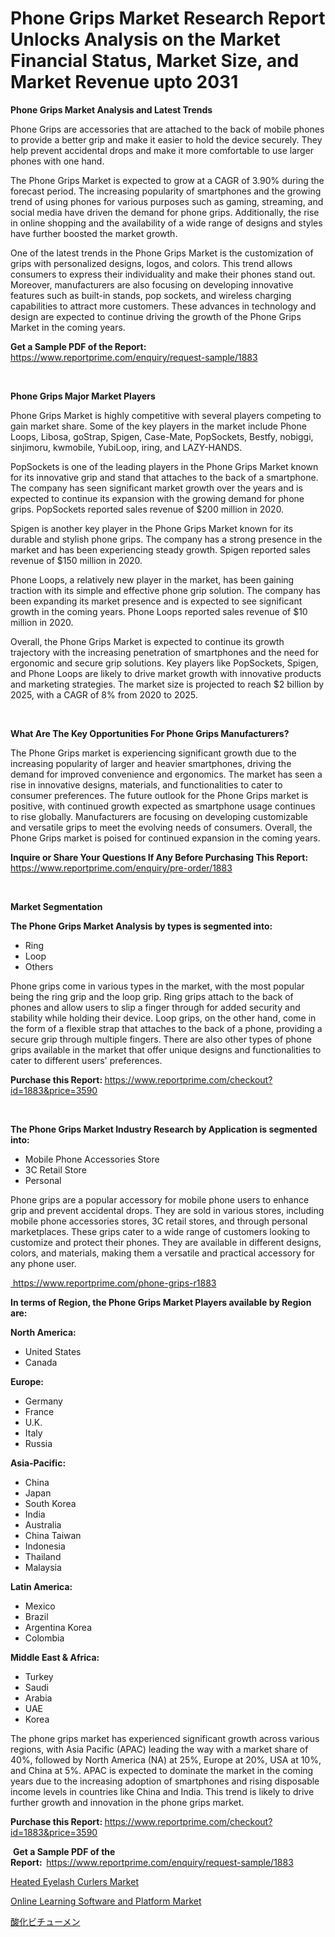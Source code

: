 <p><h1>Phone Grips Market Research Report Unlocks Analysis on the Market Financial Status, Market Size, and Market Revenue upto 2031</h1></p><p><strong>Phone Grips Market Analysis and Latest Trends</strong></p>
<p><p>Phone Grips are accessories that are attached to the back of mobile phones to provide a better grip and make it easier to hold the device securely. They help prevent accidental drops and make it more comfortable to use larger phones with one hand.</p><p>The Phone Grips Market is expected to grow at a CAGR of 3.90% during the forecast period. The increasing popularity of smartphones and the growing trend of using phones for various purposes such as gaming, streaming, and social media have driven the demand for phone grips. Additionally, the rise in online shopping and the availability of a wide range of designs and styles have further boosted the market growth.</p><p>One of the latest trends in the Phone Grips Market is the customization of grips with personalized designs, logos, and colors. This trend allows consumers to express their individuality and make their phones stand out. Moreover, manufacturers are also focusing on developing innovative features such as built-in stands, pop sockets, and wireless charging capabilities to attract more customers. These advances in technology and design are expected to continue driving the growth of the Phone Grips Market in the coming years.</p></p>
<p><strong>Get a Sample PDF of the Report:&nbsp;</strong> <a href="https://www.reportprime.com/enquiry/request-sample/1883">https://www.reportprime.com/enquiry/request-sample/1883</a></p>
<p>&nbsp;</p>
<p><strong>Phone Grips Major Market Players</strong></p>
<p><p>Phone Grips Market is highly competitive with several players competing to gain market share. Some of the key players in the market include Phone Loops, Libosa, goStrap, Spigen, Case-Mate, PopSockets, Bestfy, nobiggi, sinjimoru, kwmobile, YubiLoop, iring, and LAZY-HANDS.</p><p>PopSockets is one of the leading players in the Phone Grips Market known for its innovative grip and stand that attaches to the back of a smartphone. The company has seen significant market growth over the years and is expected to continue its expansion with the growing demand for phone grips. PopSockets reported sales revenue of $200 million in 2020.</p><p>Spigen is another key player in the Phone Grips Market known for its durable and stylish phone grips. The company has a strong presence in the market and has been experiencing steady growth. Spigen reported sales revenue of $150 million in 2020.</p><p>Phone Loops, a relatively new player in the market, has been gaining traction with its simple and effective phone grip solution. The company has been expanding its market presence and is expected to see significant growth in the coming years. Phone Loops reported sales revenue of $10 million in 2020.</p><p>Overall, the Phone Grips Market is expected to continue its growth trajectory with the increasing penetration of smartphones and the need for ergonomic and secure grip solutions. Key players like PopSockets, Spigen, and Phone Loops are likely to drive market growth with innovative products and marketing strategies. The market size is projected to reach $2 billion by 2025, with a CAGR of 8% from 2020 to 2025.</p></p>
<p>&nbsp;</p>
<p><strong>What Are The Key Opportunities For Phone Grips Manufacturers?</strong></p>
<p><p>The Phone Grips market is experiencing significant growth due to the increasing popularity of larger and heavier smartphones, driving the demand for improved convenience and ergonomics. The market has seen a rise in innovative designs, materials, and functionalities to cater to consumer preferences. The future outlook for the Phone Grips market is positive, with continued growth expected as smartphone usage continues to rise globally. Manufacturers are focusing on developing customizable and versatile grips to meet the evolving needs of consumers. Overall, the Phone Grips market is poised for continued expansion in the coming years.</p></p>
<p><strong>Inquire or Share Your Questions If Any Before Purchasing This Report:</strong> <a href="https://www.reportprime.com/enquiry/pre-order/1883">https://www.reportprime.com/enquiry/pre-order/1883</a></p>
<p>&nbsp;</p>
<p><strong>Market Segmentation</strong></p>
<p><strong>The Phone Grips Market Analysis by types is segmented into:</strong></p>
<p><ul><li>Ring</li><li>Loop</li><li>Others</li></ul></p>
<p><p>Phone grips come in various types in the market, with the most popular being the ring grip and the loop grip. Ring grips attach to the back of phones and allow users to slip a finger through for added security and stability while holding their device. Loop grips, on the other hand, come in the form of a flexible strap that attaches to the back of a phone, providing a secure grip through multiple fingers. There are also other types of phone grips available in the market that offer unique designs and functionalities to cater to different users' preferences.</p></p>
<p><strong>Purchase this Report:&nbsp;</strong><a href="https://www.reportprime.com/checkout?id=1883&price=3590">https://www.reportprime.com/checkout?id=1883&price=3590</a></p>
<p>&nbsp;</p>
<p><strong>The Phone Grips Market Industry Research by Application is segmented into:</strong></p>
<p><ul><li>Mobile Phone Accessories Store</li><li>3C Retail Store</li><li>Personal</li></ul></p>
<p><p>Phone grips are a popular accessory for mobile phone users to enhance grip and prevent accidental drops. They are sold in various stores, including mobile phone accessories stores, 3C retail stores, and through personal marketplaces. These grips cater to a wide range of customers looking to customize and protect their phones. They are available in different designs, colors, and materials, making them a versatile and practical accessory for any phone user.</p></p>
<p><a href="https://www.reportprime.com/phone-grips-r1883">&nbsp;https://www.reportprime.com/phone-grips-r1883</a></p>
<p><strong>In terms of Region, the Phone Grips Market Players available by Region are:</strong></p>
<p>
    <p> <strong> North America: </strong>
        <ul>
            <li>United States</li>
            <li>Canada</li>
        </ul>
        </p> 
    <p> <strong> Europe: </strong>
        <ul>
            <li>Germany</li>
            <li>France</li>
            <li>U.K.</li>
            <li>Italy</li>
            <li>Russia</li>
        </ul>
        </p> 
    <p> <strong> Asia-Pacific: </strong>
        <ul>
            <li>China</li>
            <li>Japan</li>
            <li>South Korea</li>
            <li>India</li>
            <li>Australia</li>
            <li>China Taiwan</li>
            <li>Indonesia</li>
            <li>Thailand</li>
            <li>Malaysia</li>
        </ul>
        </p> 
    <p> <strong> Latin America: </strong>
        <ul>
            <li>Mexico</li>
            <li>Brazil</li>
            <li>Argentina Korea</li>
            <li>Colombia</li>
        </ul>
        </p> 
    <p> <strong> Middle East & Africa: </strong>
        <ul>
            <li>Turkey</li>
            <li>Saudi</li>
            <li>Arabia</li>
            <li>UAE</li>
            <li>Korea</li>
        </ul>
    </p>
    </p>
<p><p>The phone grips market has experienced significant growth across various regions, with Asia Pacific (APAC) leading the way with a market share of 40%, followed by North America (NA) at 25%, Europe at 20%, USA at 10%, and China at 5%. APAC is expected to dominate the market in the coming years due to the increasing adoption of smartphones and rising disposable income levels in countries like China and India. This trend is likely to drive further growth and innovation in the phone grips market.</p></p>
<p><strong>Purchase this Report: </strong><a href="https://www.reportprime.com/checkout?id=1883&price=3590">https://www.reportprime.com/checkout?id=1883&price=3590</a></p>
<p>&nbsp;<strong>Get a Sample PDF of the Report:&nbsp;&nbsp;</strong><a href="https://www.reportprime.com/enquiry/request-sample/1883">https://www.reportprime.com/enquiry/request-sample/1883</a></p>
<p><strong></strong></p>
<p><p><a href="https://issuu.com/reportprime-2/docs/heated-eyelash-curlers-market-size-2030.pptx">Heated Eyelash Curlers Market</a></p><p><a href="https://view.publitas.com/reportprime-1/online-learning-software-and-platform-market-focuses-on-market-share-size-and-projected-forecast-till-2031/">Online Learning Software and Platform Market</a></p><p><a href="https://github.com/AhmadMann1950/Market-Research-Report-List-1/blob/main/876263171657.md">酸化ビチューメン</a></p></p>